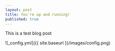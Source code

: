 ```yaml
---
layout: post
title: You're up and running!
published: true
---
```


This is a test blog post

![_config.yml]({{ site.baseurl }}/images/config.png)
